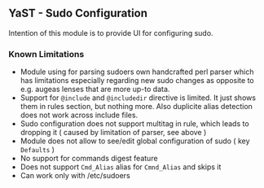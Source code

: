 ## YaST - Sudo Configuration

Intention of this module is to provide UI for configuring sudo.

### Known Limitations

- Module using for parsing sudoers own handcrafted perl parser which has
  limitations especially regarding new sudo changes as opposite to e.g.
  augeas lenses that are more up-to data.
- Support for `@include` and `@includedir` directive is limited. It just
  shows them in rules section, but nothing more. Also duplicite alias detection
  does not work across include files.
- Sudo configuration does not support multitag in rule, which leads to dropping
  it ( caused by limitation of parser, see above )
- Module does not allow to see/edit global configuration of sudo ( key
  `Defaults` )
- No support for commands digest feature
- Does not support `Cmd_Alias` alias for `Cmnd_Alias` and skips it
- Can work only with /etc/sudoers
